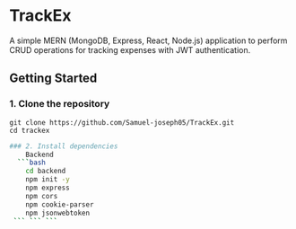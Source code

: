 # TrackEx
A simple MERN (MongoDB, Express, React, Node.js) application to perform CRUD operations for tracking expenses with JWT authentication.


## Getting Started

### 1. Clone the repository
`git clone https://github.com/Samuel-joseph05/TrackEx.git `
<br>
`cd trackex`
```bash
### 2. Install dependencies
    Backend
  ```bash  
    cd backend
    npm init -y
    npm express
    npm cors
    npm cookie-parser
    npm jsonwebtoken
 ``` ``` ```

